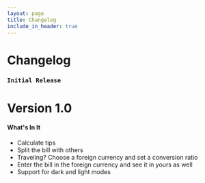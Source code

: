 ```yaml
---
layout: page
title: Changelog
include_in_header: true
---
```


# Changelog

### `Initial Release`
# **Version 1.0**

#### What's In It
- Calculate tips
- Split the bill with others
- Traveling? Choose a foreign currency and set a conversion ratio
- Enter the bill in the foreign currency and see it in yours as well
- Support for dark and light modes
